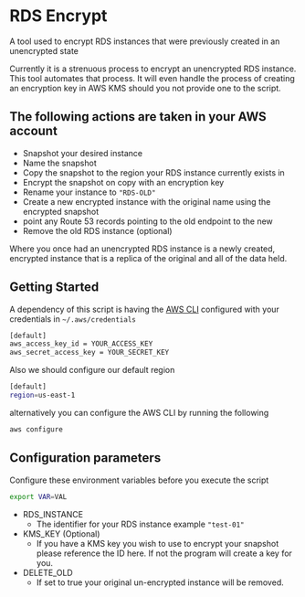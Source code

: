 # RDS Encrypt

A tool used to encrypt RDS instances that were previously created in an unencrypted state

Currently it is a strenuous process to encrypt an unencrypted RDS instance. This tool automates that process. It will even handle the process of creating an encryption key in AWS KMS should you not provide one to the script.

## The following actions are taken in your AWS account

- Snapshot your desired instance
- Name the snapshot
- Copy the snapshot to the region your RDS instance currently exists in
- Encrypt the snapshot on copy with an encryption key
- Rename your instance to `"RDS-OLD"`
- Create a new encrypted instance with the original name using the encrypted snapshot
- point any Route 53 records pointing to the old endpoint to the new
- Remove the old RDS instance (optional)

Where you once had an unencrypted RDS instance is a newly created, encrypted instance that is a replica of the original and all of the data held.

## Getting Started

A dependency of this script is having the [AWS CLI](https://docs.aws.amazon.com/cli/latest/userguide/getting-started-install.html) configured with your credentials in `~/.aws/credentials`

```bash
[default]
aws_access_key_id = YOUR_ACCESS_KEY
aws_secret_access_key = YOUR_SECRET_KEY
```

Also we should configure our default region

```bash
[default]
region=us-east-1
```

alternatively you can configure the AWS CLI by running the following

```bash
aws configure
```

## Configuration parameters

Configure these environment variables before you execute the script

```bash
export VAR=VAL
```

- RDS_INSTANCE
  - The identifier for your RDS instance example `"test-01"`
- KMS_KEY (Optional)
  - If you have a KMS key you wish to use to encrypt your snapshot please reference the ID here. If not the program will create a key for you. 
- DELETE_OLD
  - If set to true your original un-encrypted instance will be removed.

